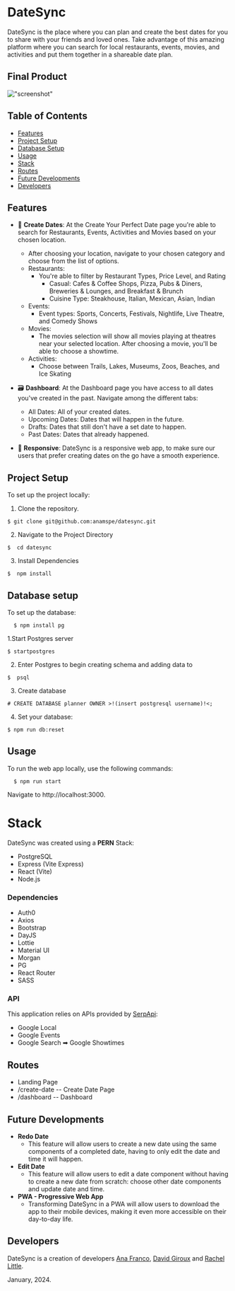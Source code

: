 # DateSync

DateSync is the place where you can plan and create the best dates for you to share with your friends and loved ones. Take advantage of this amazing platform where you can search for local restaurants, events, movies, and activities and put them together in a shareable date plan.

## Final Product

!["screenshot"](url)

## Table of Contents

- [Features](#features)
- [Project Setup](#project-setup)
- [Database Setup](#database-setup)
- [Usage](#usage)
- [Stack](#stack)
- [Routes](#routes)
- [Future Developments](#future-developments)
- [Developers](#developers)

## Features
- :date: **Create Dates**: At the Create Your Perfect Date page you're able to search for Restaurants, Events, Activities and Movies based on your chosen location.
  - After choosing your location, navigate to your chosen category and choose from the list of options.
  - Restaurants:
    - You're able to filter by Restaurant Types, Price Level, and Rating
      - Casual: Cafes & Coffee Shops, Pizza, Pubs & Diners, Breweries & Lounges, and Breakfast & Brunch
      - Cuisine Type: Steakhouse, Italian, Mexican, Asian, Indian
  - Events:
      - Event types: Sports, Concerts, Festivals, Nightlife, Live Theatre, and Comedy Shows
  - Movies:
      - The movies selection will show all movies playing at theatres near your selected location. After choosing a movie, you'll be able to choose a showtime.
  - Activities:
      - Choose between Trails, Lakes, Museums, Zoos, Beaches, and Ice Skating

- :card_file_box: **Dashboard**: At the Dashboard page you have access to all dates you've created in the past. Navigate among the different tabs:
  - All Dates: All of your created dates.
  - Upcoming Dates: Dates that will happen in the future.
  - Drafts: Dates that still don't have a set date to happen.
  - Past Dates: Dates that already happened.

- :iphone: **Responsive**: DateSync is a responsive web app, to make sure our users that prefer creating dates on the go have a smooth experience.

## Project Setup

To set up the project locally:

1. Clone the repository.
```
$ git clone git@github.com:anamspe/datesync.git
```

2. Navigate to the Project Directory

```
$  cd datesync
```

3. Install Dependencies

```
$  npm install
```

## Database setup

To set up the database:

```
  $ npm install pg
```

1.Start Postgres server

```
$ startpostgres
```

2. Enter Postgres to begin creating schema and adding data to

```
$  psql
```

3. Create database

```
# CREATE DATABASE planner OWNER >!(insert postgresql username)!<;
```

4. Set your database:

```
$ npm run db:reset
```

## Usage

To run the web app locally, use the following commands:

```
  $ npm run start
```
Navigate to http://localhost:3000.

# Stack

 DateSync was created using a **PERN** Stack:

- PostgreSQL
- Express (Vite Express)
- React (Vite)
- Node.js

### Dependencies

- Auth0
- Axios
- Bootstrap
- DayJS
- Lottie
- Material UI
- Morgan
- PG
- React Router
- SASS

### API

This application relies on APIs provided by [SerpApi](https://serpapi.com/):

- Google Local
- Google Events
- Google Search ➡ Google Showtimes

## Routes

- Landing Page
- /create-date -- Create Date Page
- /dashboard -- Dashboard

## Future Developments

- **Redo Date** 
  * This feature will allow users to create a new date using the same components of a completed date, having to only edit the date and time it will happen.
- **Edit Date**
  * This feature will allow users to edit a date component without having to create a new date from scratch: choose other date components and update date and time.
- **PWA - Progressive Web App**
  * Transforming DateSync in a PWA will allow users to download the app to their mobile devices, making it even more accessible on their day-to-day life.

## Developers

DateSync is a creation of developers [Ana Franco](https://github.com/anamspe), [David Giroux](https://github.com/DavidGir) and [Rachel Little](https://github.com/rachdawn).

January, 2024.

